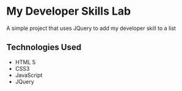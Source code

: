 # My Developer Skills Lab

A simple project that uses JQuery to add my developer skill to a list

## Technologies Used
- HTML 5
- CSS3
- JavaScript
- JQuery